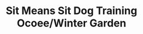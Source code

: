 ---
title: "Sit Means Sit Dog Training Ocoee/Winter Garden"
url: /ocoee/sit-means-sit-dog-training-ocoee-winter-garden/
shop: pet grooming
---
